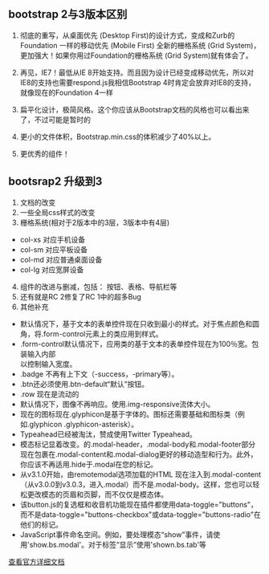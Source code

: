 
## bootstrap 2与3版本区别


1. 彻底的重写，从桌面优先 (Desktop First)的设计方式，变成和Zurb的 Foundation 一样的移动优先 (Mobile First) 全新的栅格系统 (Grid System)，更加强大！如果你用过Foundation的栅格系统 (Grid System)就有体会了。

2. 再见，IE7！最低从IE 8开始支持。而且因为设计已经变成移动优先，所以对IE8的支持也需要respond.js我相信Bootstrap 4时肯定会放弃对IE8的支持，就像现在的Foundation 4一样

3. 扁平化设计，极简风格。这个你应该从Bootstrap文档的风格也可以看出来了，不过可能是暂时的

4. 更小的文件体积，Bootstrap.min.css的体积减少了40%以上。

5.  更优秀的组件！


## bootsrap2 升级到3

1. 文档的改变
2. 一些全局css样式的改变
3. 栅格系统(相对于2版本中的3层，3版本中有4层)
* col-xs  对应手机设备
* col-sm  对应平板设备
* col-md  对应普通桌面设备
* col-lg  对应宽屏设备
4. 组件的改进与删减，包括： 按钮、表格、导航栏等
5. 还有就是RC 2修复了RC 1中的超多Bug
6. 其他补充

*  默认情况下，基于文本的表单控件现在只收到最小的样式。对于焦点颜色和圆角，将.form-control元素上的类应用到样式。
*  .form-control默认情况下，应用类的基于文本的表单控件现在为100％宽。包装输入内部<div class="col-*"></div>以控制输入宽度。
*  .badge 不再有上下文（-success，-primary等）。
*  .btn还必须使用.btn-default“默认”按钮。
*  .row 现在是流动的
*  默认情况下，图像不再响应。使用.img-responsive流体<img>大小。
*  现在的图标现在.glyphicon是基于字体的。图标还需要基础和图标类（例如.glyphicon .glyphicon-asterisk）。
*  Typeahead已经被淘汰，赞成使用Twitter Typeahead。
*  模态标记显着改变。的.modal-header，.modal-body和.modal-footer部分现在包裹在.modal-content和.modal-dialog更好的移动造型和行为。此外，你应该不再适用.hide于.modal在您的标记。
*  从v3.1.0开始，由remotemodal选项加载的HTML 现在注入到.modal-content（从v3.0.0到v3.0.3，进入.modal）而不是.modal-body。这样，您也可以轻松更改模态的页眉和页脚，而不仅仅是模态体。
*  该button.js的复选框和收音机功能现在插件都使用data-toggle="buttons"，而不是data-toggle="buttons-checkbox"或data-toggle="buttons-radio"在他们的标记。
*  JavaScript事件命名空间。例如，要处理模态“show”事件，请使用'show.bs.modal'。对于标签“显示”使用'shown.bs.tab'等


[查看官方详细文档](http://getbootstrap.com/migration/)